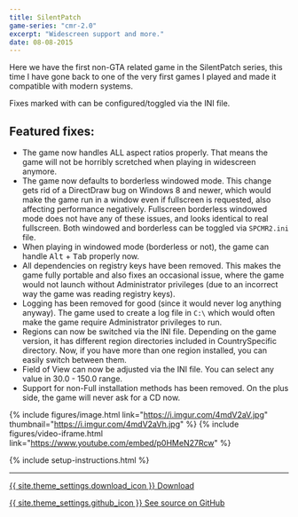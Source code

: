 ```yaml
---
title: SilentPatch
game-series: "cmr-2.0"
excerpt: "Widescreen support and more."
date: 08-08-2015
---
```


Here we have the first non-GTA related game in the SilentPatch series, this time I have gone back to one of the very first games I played and made it compatible with modern systems.

Fixes marked with <i class="fas fa-cog"></i> can be configured/toggled via the INI file.

## Featured fixes:
* The game now handles ALL aspect ratios properly.
That means the game will not be horribly scretched when playing in widescreen anymore.
* <i class="fas fa-cog"></i> The game now defaults to borderless windowed mode. This change gets rid of a DirectDraw bug on Windows 8 and newer,
which would make the game run in a window even if fullscreen is requested, also affecting performance negatively.
Fullscreen borderless windowed mode does not have any of these issues, and looks identical to real fullscreen.
Both windowed and borderless can be toggled via `SPCMR2.ini` file.
* When playing in windowed mode (borderless or not), the game can handle <kbd>Alt</kbd> + <kbd>Tab</kbd> properly now.
* All dependencies on registry keys have been removed. This makes the game fully portable and also fixes an
occasional issue, where the game would not launch without Administrator privileges (due to an incorrect way
the game was reading registry keys).
* Logging has been removed for good (since it would never log anything anyway). The game used to create
a log file in `C:\` which would often make the game require Administrator privileges to run.
* <i class="fas fa-cog"></i> Regions can now be switched via the INI file. Depending on the game version, it has different region directories
included in CountrySpecific directory. Now, if you have more than one region installed, you can easily switch
between them.
* <i class="fas fa-cog"></i> Field of View can now be adjusted via the INI file. You can select any value in 30.0 - 150.0 range.
* Support for non-Full installation methods has been removed. On the plus side, the game will never ask for a CD now.

{% include figures/image.html link="https://i.imgur.com/4mdV2aV.jpg" thumbnail="https://i.imgur.com/4mdV2aVh.jpg" %}
{% include figures/video-iframe.html link="https://www.youtube.com/embed/p0HMeN27Rcw" %}

{% include setup-instructions.html %}

***

<a href="https://github.com/CookiePLMonster/SilentPatchCMR2/releases/latest/download/silentpatch_cmr2.zip" class="button">{{ site.theme_settings.download_icon }} Download</a>

<a href="https://github.com/CookiePLMonster/SilentPatchCMR2" class="button github" target="_blank">{{ site.theme_settings.github_icon }} See source on GitHub</a>